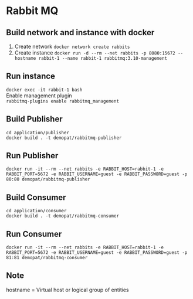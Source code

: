 # Rabbit MQ

## Build network and instance with docker
1. Create network
```docker network create rabbits```
2. Create instance
```docker run -d --rm --net rabbits -p 8080:15672 --hostname rabbit-1 --name rabbit-1 rabbitmq:3.10-management```

## Run instance
```docker exec -it rabbit-1 bash```</br>
Enable management plugin</br>
```rabbitmq-plugins enable rabbitmq_management```

## Build Publisher
```cd application/publisher```</br>
```docker build . -t demopat/rabbitmq-publisher```

## Run Publisher
```docker run -it --rm --net rabbits -e RABBIT_HOST=rabbit-1 -e RABBIT_PORT=5672 -e RABBIT_USERNAME=guest -e RABBIT_PASSWORD=guest -p 80:80 demopat/rabbitmq-publisher```

## Build Consumer
```cd application/consumer```</br>
```docker build . -t demopat/rabbitmq-consumer```

## Run Consumer
```docker run -it --rm --net rabbits -e RABBIT_HOST=rabbit-1 -e RABBIT_PORT=5672 -e RABBIT_USERNAME=guest -e RABBIT_PASSWORD=guest -p 81:81 demopat/rabbitmq-consumer```


## Note
hostname = Virtual host or logical group of entities
